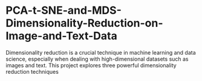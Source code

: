 # PCA-t-SNE-and-MDS-Dimensionality-Reduction-on-Image-and-Text-Data
Dimensionality reduction is a crucial technique in machine learning and data science, especially when dealing with high-dimensional datasets such as images and text. This project explores three powerful dimensionality reduction techniques
